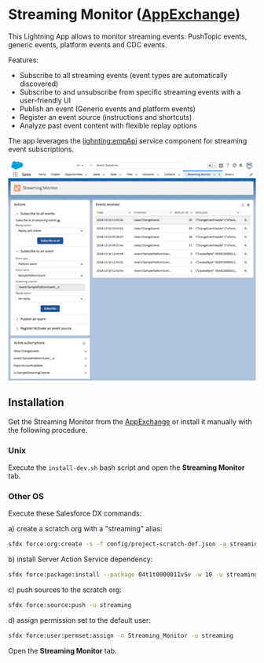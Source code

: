 # Streaming Monitor ([AppExchange](https://appexchange.salesforce.com/appxListingDetail?listingId=a0N3A00000FYEEWUA5))

This Lightning App allows to monitor streaming events: PushTopic events, generic events, platform events and CDC events.

Features:
- Subscribe to all streaming events (event types are automatically discovered)
- Subscribe to and unsubscribe from specific streaming events with a user-friendly UI
- Publish an event (Generic events and platform events)
- Register an event source (instructions and shortcuts)
- Analyze past event content with flexible replay options

The app leverages the [lighnting:empApi](https://developer.salesforce.com/docs/component-library/bundle/lightning:empApi/documentation) service component for streaming event subscriptions.

<img src="gfx/event-monitor.png"/>

## Installation

Get the Streaming Monitor from the [AppExchange](https://appexchange.salesforce.com/appxListingDetail?listingId=a0N3A00000FYEEWUA5) or install it manually with the following procedure.

### Unix

Execute the `install-dev.sh` bash script and open the **Streaming Monitor** tab.

### Other OS

Execute these Salesforce DX commands:

a) create a scratch org with a "streaming" alias:
```sh
sfdx force:org:create -s -f config/project-scratch-def.json -a streaming
```

b) install Server Action Service dependency:
```sh
sfdx force:package:install --package 04t1t0000011vSv -w 10 -u streaming
```

c) push sources to the scratch org:
```sh
sfdx force:source:push -u streaming
```

d) assign permission set to the default user:
```sh
sfdx force:user:permset:assign -n Streaming_Monitor -u streaming
```

Open the **Streaming Monitor** tab.
